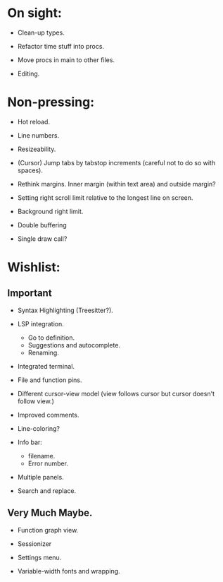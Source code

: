 # On sight:

- Clean-up types.
- Refactor time stuff into procs.
- Move procs in main to other files.

- Editing.


# Non-pressing:

- Hot reload.
- Line numbers.
- Resizeability.

- (Cursor) Jump tabs by tabstop increments (careful not to do so with spaces).
- Rethink margins. Inner margin (within text area) and outside margin?
- Setting right scroll limit relative to the longest line on screen.
- Background right limit.

- Double buffering
- Single draw call?


# Wishlist:
## Important
- Syntax Highlighting (Treesitter?).
- LSP integration.
    - Go to definition.
    - Suggestions and autocomplete.
    - Renaming.
- Integrated terminal.

- File and function pins.
- Different cursor-view model (view follows cursor but cursor doesn't follow view.)

- Improved comments.
- Line-coloring?
- Info bar:
    - filename.
    - Error number.
- Multiple panels.
- Search and replace.

## Very Much Maybe.
- Function graph view.
- Sessionizer

- Settings menu.
- Variable-width fonts and wrapping.
